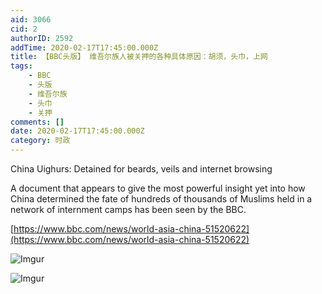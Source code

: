 ```yaml
---
aid: 3066
cid: 2
authorID: 2592
addTime: 2020-02-17T17:45:00.000Z
title: 【BBC头版】 维吾尔族人被关押的各种具体原因：胡须，头巾，上网
tags:
    - BBC
    - 头版
    - 维吾尔族
    - 头巾
    - 关押
comments: []
date: 2020-02-17T17:45:00.000Z
category: 时政
---
```


China Uighurs: Detained for beards, veils and internet browsing

A document that appears to give the most powerful insight yet into how China determined the fate of hundreds of thousands of Muslims held in a network of internment camps has been seen by the BBC.

[https://www.bbc.com/news/world-asia-china-51520622](https://www.bbc.com/news/world-asia-china-51520622)

![Imgur](https://i.imgur.com/XCoMsNM.png)

![Imgur](https://i.imgur.com/1cdWMxZ.png)
